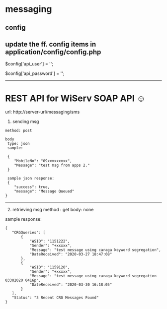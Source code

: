 # messaging

## config
## update the ff. config items in application/config/config.php

$config['api_user'] = '<wiserv user>';
	
$config['api_password'] = '<wiserv password>';

--------------------------------------------------------------

# REST API for WiServ SOAP API ☺

url: http://server-url/messaging/sms

1. sending msg
```
method: post

body 
 type: json
 sample:
 
 {
    "MobileNo": "09xxxxxxxxx",
    "Message": "test msg from apps 2."
 }
 
 sample json response:
 {
    "success": true,
    "message": "Message Queued"
}
```
--------------------------------------------------

2. retrieving msg
 method : get
 body: none
 
 sample response:
 ```
 {
    "CRGQueries": [
        {
            "WSID": "1151222",
            "Sender": "+xxxxx",
            "Message": "test message using caraga keyword segregation",
            "DateReceived": "2020-03-27 18:47:08"
        },
        {
            "WSID": "1159120",
            "Sender": "+xxxxx",
            "Message": "test message using caraga keyword segregation 03302020 0416p",
            "DateReceived": "2020-03-30 16:18:05"
        }
    ],
    "Status": "3 Recent CRG Messages Found"
}
```
